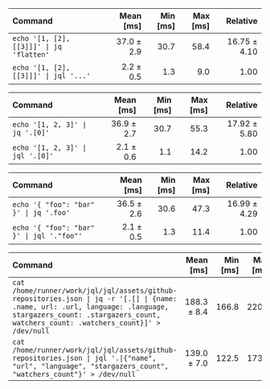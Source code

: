 | Command | Mean [ms] | Min [ms] | Max [ms] | Relative |
|:---|---:|---:|---:|---:|
| `echo '[1, [2], [[3]]]' \| jq 'flatten'` | 37.0 ± 2.9 | 30.7 | 58.4 | 16.75 ± 4.10 |
| `echo '[1, [2], [[3]]]' \| jql '...'` | 2.2 ± 0.5 | 1.3 | 9.0 | 1.00 |

| Command | Mean [ms] | Min [ms] | Max [ms] | Relative |
|:---|---:|---:|---:|---:|
| `echo '[1, 2, 3]' \| jq '.[0]'` | 36.9 ± 2.7 | 30.7 | 55.3 | 17.92 ± 5.80 |
| `echo '[1, 2, 3]' \| jql '.[0]'` | 2.1 ± 0.6 | 1.1 | 14.2 | 1.00 |

| Command | Mean [ms] | Min [ms] | Max [ms] | Relative |
|:---|---:|---:|---:|---:|
| `echo '{ "foo": "bar" }' \| jq '.foo'` | 36.5 ± 2.6 | 30.6 | 47.3 | 16.99 ± 4.29 |
| `echo '{ "foo": "bar" }' \| jql '."foo"'` | 2.1 ± 0.5 | 1.3 | 11.4 | 1.00 |

| Command | Mean [ms] | Min [ms] | Max [ms] | Relative |
|:---|---:|---:|---:|---:|
| `cat /home/runner/work/jql/jql/assets/github-repositories.json \| jq -r '[.[] \| {name: .name, url: .url, language: .language, stargazers_count: .stargazers_count, watchers_count: .watchers_count}]' > /dev/null` | 188.3 ± 8.4 | 166.8 | 220.6 | 1.35 ± 0.09 |
| `cat /home/runner/work/jql/jql/assets/github-repositories.json \| jql '.\|{"name", "url", "language", "stargazers_count", "watchers_count"}' > /dev/null` | 139.0 ± 7.0 | 122.5 | 173.3 | 1.00 |

